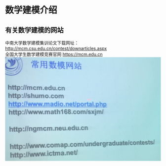 # 数学建模介绍
## 有关数学建模的网站
中南大学数学建模集训论文下载网址：http://mcm.csu.edu.cn/contest/downarticles.aspx</br>
全国大学生数学建模竞赛官网 https://mcm.edu.cn</br>
![数学建模网站](https://github.com/FengGuanxi/GitHub-/blob/master/%E6%9C%89%E5%85%B3%E6%95%B0%E5%AD%A6%E5%BB%BA%E6%A8%A1%E7%9A%84%E7%BD%91%E7%AB%99.JPG)
